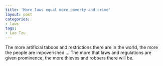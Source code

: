 ```yaml
---
title: 'More laws equal more poverty and crime'
layout: post
categories:
- laws
tags:
- Lao Tzu
---
```


The more artificial taboos and restrictions there are in the world, the more the people are impoverished ... The more that laws and regulations are given prominence, the more thieves and robbers there will be.